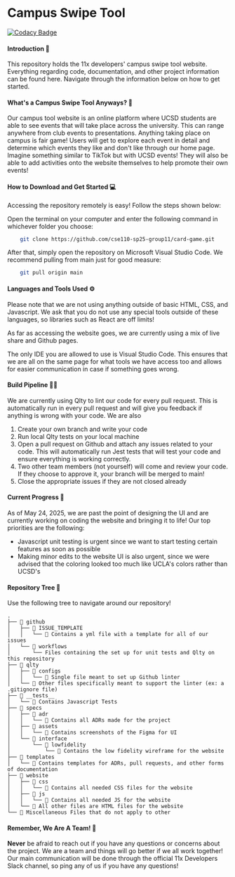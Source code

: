 # Campus Swipe Tool

[![Codacy Badge](https://api.codacy.com/project/badge/Grade/f4e92ef50e584c1088b2041910af876f)](https://app.codacy.com/gh/cse110-sp25-group11/card-game?utm_source=github.com&utm_medium=referral&utm_content=cse110-sp25-group11/card-game&utm_campaign=Badge_Grade)

#### Introduction 👋
This repository holds the 11x developers' campus swipe tool website. Everything regarding code, documentation, and other project information can be found here. Navigate through the information below on how to get started.


#### What's a Campus Swipe Tool Anyways? 🤔
Our campus tool website is an online platform where UCSD students are able to see events that will take place across the university. This can range anywhere from club events to presentations. Anything taking place on campus is fair game! Users will get to explore each event in detail and determine which events they like and don't like through our home page. Imagine something similar to TikTok but with UCSD events! They will also be able to add activities onto the website themselves to help promote their own events! 

#### How to Download and Get Started 💻
Accessing the repository remotely is easy! Follow the steps shown below: 

Open the terminal on your computer and enter the following command in whichever folder you choose:  
```bash
    git clone https://github.com/cse110-sp25-group11/card-game.git
```
After that, simply open the repository on Microsoft Visual Studio Code. We recommend pulling from main just for good measure: 

```bash 
    git pull origin main
```

#### Languages and Tools Used ⚙️
Please note that we are not using anything outside of basic HTML, CSS, and Javascript. We ask that you do not use any special tools outside of these languages, so libraries such as React are off limits! 

As far as accessing the website goes, we are currently using a mix of live share and Github pages. 

The only IDE you are allowed to use is Visual Studio Code. This ensures that we are all on the same page for what tools we have access too and allows for easier communication in case if something goes wrong.



#### Build Pipeline 👷‍♂️
We are currently using Qlty to lint our code for every pull request. This is automatically run in every pull request and will give you feedback if anything is wrong with your code. We are also 

1. Create your own branch and write your code 
2. Run local Qlty tests on your local machine 
3. Open a pull request on Github and attach any issues related to your code. This will automatically run Jest tests that will test your code and ensure everything is working correctly. 
4. Two other team members (not yourself) will come and review your code. If they choose to approve it, your branch will be merged to main!
5. Close the appropriate issues if they are not closed already  


#### Current Progress 🔄
As of May 24, 2025, we are past the point of designing the UI and are currently working on coding the website and bringing it to life! Our top priorities are the following: 
- Javascript unit testing is urgent since we want to start testing certain features as soon as possible
- Making minor edits to the website UI is also urgent, since we were advised that the coloring looked too much like UCLA's colors rather than UCSD's 


#### Repository Tree 🌳
Use the following tree to navigate around our repository! 

```
.
├── 📁 github 
│   ├── 📁 ISSUE_TEMPLATE 
│   │   └── 📄 Contains a yml file with a template for all of our issues
│   └── 📁 workflows
│       └── Files containing the set up for unit tests and Qlty on this repository
├── 📁 qlty
│   ├── 📁 configs
│   │   └── 📄 Single file meant to set up Github linter
│   └── 📄 Other files specifically meant to support the linter (ex: a .gitignore file)
├── 📁 __tests__
│   └── 📄 Contains Javascript Tests
├── 📁 specs
│   ├── 📁 adr
│   │   └── 📄 Contains all ADRs made for the project
│   ├── 📁 assets
│   │   └── 📄 Contains screenshots of the Figma for UI
│   └── 📁 interface
│       └── 📁 lowfidelity
│           └── 📄 Contains the low fidelity wireframe for the website 
├── 📁 templates
│   └── 📄 Contains templates for ADRs, pull requests, and other forms of documentation
├── 📁 website
│   ├── 📁 css
│   │   └── 📄 Contains all needed CSS files for the website
│   ├── 📁 js
│   │   └── 📄 Contains all needed JS for the website
│   └── 📄 All other files are HTML files for the website
└── 📄 Miscellaneous Files that do not apply to other 
```

#### Remember, We Are A Team! 👫
**Never** be afraid to reach out if you have any questions or concerns about the project. We are a team and things will go better if we all work together! Our main communication will be done through the official 11x Developers Slack channel, so ping any of us if you have any questions! 
